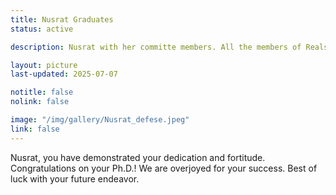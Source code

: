 ```yaml
---
title: Nusrat Graduates
status: active

description: Nusrat with her committe members. All the members of Realsearch group celebrated Nusrat's last day at NCSU.

layout: picture
last-updated: 2025-07-07

notitle: false
nolink: false 

image: "/img/gallery/Nusrat_defese.jpeg"
link: false
---
```


Nusrat, you have demonstrated your dedication and fortitude. Congratulations on your Ph.D.! We are overjoyed for your success. Best of luck with your future endeavor.
